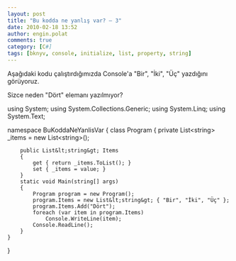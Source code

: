 ```yaml
---
layout: post
title: "Bu kodda ne yanlış var? – 3"
date: 2010-02-18 13:52
author: engin.polat
comments: true
category: [C#]
tags: [bknyv, console, initialize, list, property, string]
---
```

Aşağıdaki kodu çalıştırdığımızda Console'a "Bir", "İki", "Üç" yazdığını görüyoruz.

Sizce neden "Dört" elemanı yazılmıyor?


using System;
using System.Collections.Generic;
using System.Linq;
using System.Text;

namespace BuKoddaNeYanlisVar
{
    class Program
    {
        private List&lt;string&gt; _items = new List&lt;string&gt;();

        public List&lt;string&gt; Items
        {
            get { return _items.ToList(); }
            set { _items = value; }
        }
        static void Main(string[] args)
        {
            Program program = new Program();
            program.Items = new List&lt;string&gt; { "Bir", "İki", "Üç" };
            program.Items.Add("Dört");
            foreach (var item in program.Items)
                Console.WriteLine(item);
            Console.ReadLine();
        }
    }
}


